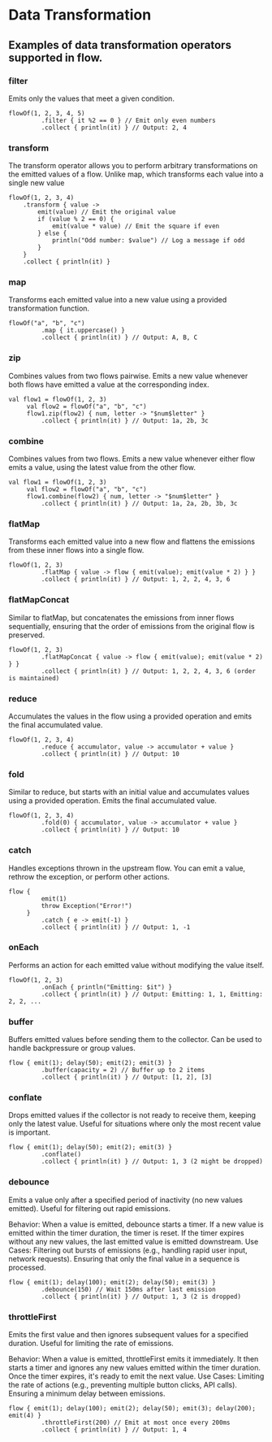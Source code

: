 # Data Transformation

## Examples of data transformation operators supported in flow.

### filter

Emits only the values that meet a given condition.

```
flowOf(1, 2, 3, 4, 5)
         .filter { it %2 == 0 } // Emit only even numbers
         .collect { println(it) } // Output: 2, 4
```

### transform

The transform operator allows you to perform arbitrary transformations on the emitted values of a flow.
Unlike map, which transforms each value into a single new value

```
flowOf(1, 2, 3, 4)
    .transform { value ->
        emit(value) // Emit the original value
        if (value % 2 == 0) {
            emit(value * value) // Emit the square if even
        } else {
            println("Odd number: $value") // Log a message if odd
        }
    }
    .collect { println(it) }
```

### map

Transforms each emitted value into a new value using a provided transformation function.

```
flowOf("a", "b", "c")
         .map { it.uppercase() }
         .collect { println(it) } // Output: A, B, C
```

### zip

Combines values from two flows pairwise. Emits a new value whenever both flows have emitted a value at the corresponding index.

```
val flow1 = flowOf(1, 2, 3)
     val flow2 = flowOf("a", "b", "c")
     flow1.zip(flow2) { num, letter -> "$num$letter" }
         .collect { println(it) } // Output: 1a, 2b, 3c
```

### combine

Combines values from two flows. Emits a new value whenever either flow emits a value, using the latest value from the other flow.

```
val flow1 = flowOf(1, 2, 3)
     val flow2 = flowOf("a", "b", "c")
     flow1.combine(flow2) { num, letter -> "$num$letter" }
         .collect { println(it) } // Output: 1a, 2a, 2b, 3b, 3c
```

### flatMap

Transforms each emitted value into a new flow and flattens the emissions from these inner flows into a single flow.

```
flowOf(1, 2, 3)
         .flatMap { value -> flow { emit(value); emit(value * 2) } }
         .collect { println(it) } // Output: 1, 2, 2, 4, 3, 6
```

### flatMapConcat

Similar to flatMap, but concatenates the emissions from inner flows sequentially, ensuring that the order of
emissions from the original flow is preserved.

```
flowOf(1, 2, 3)
         .flatMapConcat { value -> flow { emit(value); emit(value * 2) } }
         .collect { println(it) } // Output: 1, 2, 2, 4, 3, 6 (order is maintained)
```

### reduce

Accumulates the values in the flow using a provided operation and emits the final accumulated value.

```
flowOf(1, 2, 3, 4)
         .reduce { accumulator, value -> accumulator + value }
         .collect { println(it) } // Output: 10
```

### fold

Similar to reduce, but starts with an initial value and accumulates values using a provided operation. Emits the final
accumulated value.

```
flowOf(1, 2, 3, 4)
         .fold(0) { accumulator, value -> accumulator + value }
         .collect { println(it) } // Output: 10
```

### catch

Handles exceptions thrown in the upstream flow. You can emit a value, rethrow the exception, or perform other actions.

```
flow { 
         emit(1)
         throw Exception("Error!") 
     }
         .catch { e -> emit(-1) } 
         .collect { println(it) } // Output: 1, -1
```

### onEach

Performs an action for each emitted value without modifying the value itself.

```
flowOf(1, 2, 3)
         .onEach { println("Emitting: $it") }
         .collect { println(it) } // Output: Emitting: 1, 1, Emitting: 2, 2, ...
```
### buffer

Buffers emitted values before sending them to the collector. Can be used to handle backpressure or group values.

```
flow { emit(1); delay(50); emit(2); emit(3) }
         .buffer(capacity = 2) // Buffer up to 2 items
         .collect { println(it) } // Output: [1, 2], [3]
```

### conflate

Drops emitted values if the collector is not ready to receive them, keeping only the latest value.
Useful for situations where only the most recent value is important.

```
flow { emit(1); delay(50); emit(2); emit(3) }
         .conflate() 
         .collect { println(it) } // Output: 1, 3 (2 might be dropped)
```

### debounce

Emits a value only after a specified period of inactivity (no new values emitted). Useful for filtering out rapid emissions.

Behavior:
When a value is emitted, debounce starts a timer.
If a new value is emitted within the timer duration, the timer is reset.
If the timer expires without any new values, the last emitted value is emitted downstream.
Use Cases:
Filtering out bursts of emissions (e.g., handling rapid user input, network requests).
Ensuring that only the final value in a sequence is processed.

```
flow { emit(1); delay(100); emit(2); delay(50); emit(3) }
         .debounce(150) // Wait 150ms after last emission
         .collect { println(it) } // Output: 1, 3 (2 is dropped)
```

### throttleFirst

Emits the first value and then ignores subsequent values for a specified duration. Useful for limiting the rate of emissions.

Behavior:
When a value is emitted, throttleFirst emits it immediately.
It then starts a timer and ignores any new values emitted within the timer duration.
Once the timer expires, it's ready to emit the next value.
Use Cases:
Limiting the rate of actions (e.g., preventing multiple button clicks, API calls).
Ensuring a minimum delay between emissions.

```
flow { emit(1); delay(100); emit(2); delay(50); emit(3); delay(200); emit(4) }
         .throttleFirst(200) // Emit at most once every 200ms
         .collect { println(it) } // Output: 1, 4
```